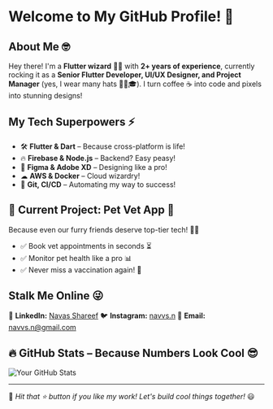 #   Welcome to My GitHub Profile! 🚀

## About Me 🤓
Hey there! I'm a **Flutter wizard** 🧙‍♂️ with **2+ years of experience**, currently rocking it as a **Senior Flutter Developer, UI/UX Designer, and Project Manager** (yes, I wear many hats 🎩👒🎓). I turn coffee ☕ into code and pixels into stunning designs! 

## My Tech Superpowers ⚡
 - 🛠 **Flutter & Dart** – Because cross-platform is life! 
 - 🔥 **Firebase & Node.js** – Backend? Easy peasy! 
 - 🎨 **Figma & Adobe XD** – Designing like a pro! 
 - ☁ **AWS & Docker** – Cloud wizardry! 
 - 🤖 **Git, CI/CD** – Automating my way to success! 

## 🐾 Current Project: Pet Vet App 🏥
Because even our furry friends deserve top-tier tech! 🐶🐱
 - ✅ Book vet appointments in seconds ⏳
 - ✅ Monitor pet health like a pro 📊
 - ✅ Never miss a vaccination again! 💉

##  Stalk Me Online 😜
🔗 **LinkedIn:** [Navas Shareef](https://www.linkedin.com/search/results/all/?heroEntityKey=urn%3Ali%3Afsd_profile%3AACoAAEJ2tKEBQb33qaz2V0CvWohTONMAwEMxDro&keywords=Navas%20Shareef&origin=ENTITY_SEARCH_HOME_HISTORY&sid=NhS)
🐦 **Instagram:** [navvs.n](https://www.instagram.com/navvs.n/)
📩 **Email:** navvs.n@gmail.com

## 🔥 GitHub Stats – Because Numbers Look Cool 😎
![Your GitHub Stats](https://github-readme-stats.vercel.app/api?username=navassha&show_icons=true&theme=radical)

---
🚀 _Hit that ⭐ button if you like my work! Let's build cool things together!_ 😃

